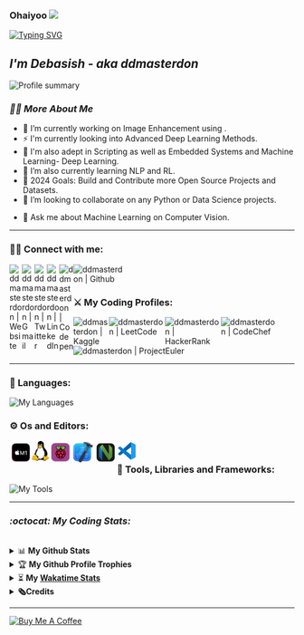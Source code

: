 ###  Ohaiyoo <img src="https://user-images.githubusercontent.com/42378118/110234147-e3259600-7f4e-11eb-95be-0c4047144dea.gif" width="30">

[![Typing SVG](https://readme-typing-svg.herokuapp.com?size=18&duration=1200&color=12D7F7&lines=Eat;Sleep;Code;Anime;Repeat&width=99&height=20&vCenter=true)](https://git.io/typing-svg)

## _I'm Debasish - aka ddmasterdon_


<p> 
  <img align="" alt="Profile summary" src="http://github-profile-summary-cards.vercel.app/api/cards/profile-details?username=debasish-dutta&theme=blueberry" />
<!--   <img align="right" alt="Profile gif" src="https://media.giphy.com/media/v1.Y2lkPTc5MGI3NjExMmU1MmIxMjUxMzg3NGQ3ZDdiZjhiODU0YzNjMDkyMmJhN2Y4NDgwZSZlcD12MV9pbnRlcm5hbF9naWZzX2dpZklkJmN0PWc/KGhpQ5NMoWKQurlHwI/giphy.gif" /> -->
</p>

<!-- <iframe src="https://giphy.com/embed/KGhpQ5NMoWKQurlHwI" width="478" height="480" frameBorder="0" class="giphy-embed" allowFullScreen></iframe><p><a href="https://giphy.com/gifs/tech-programming-backend-KGhpQ5NMoWKQurlHwI">via GIPHY</a></p> -->

### _🕵️‍♂️ More About Me_
- 🔭 I’m currently working on Image Enhancement using .
- ⚡ I'm currently looking into Advanced Deep Learning Methods. 
- 🦖 I'm also adept in Scripting as well as Embedded Systems and Machine Learning- Deep Learning.
- 🌱 I’m also currently learning NLP and RL.
- 🥅 2024 Goals: Build and Contribute more Open Source Projects and Datasets.
- 👯 I’m looking to collaborate on any Python or Data Science projects.
<!---- 🤔 I’m looking for help with ...--->
- 💬 Ask me about Machine Learning on Computer Vision.
<!---- 📫 How to reach me: ...
<!---- 😄 Pronouns: ...
<!---- ⚡ Fun fact: ... --->

---

### 🫰🏻 Connect with me: 

[<img align="left" alt="ddmasterdon | Website" width="22px" src="https://cdn4.iconfinder.com/data/icons/essentials-74/24/004_-_Website-512.png" />][website]
<a href="mailto:ddmasterdon@gmail.com"> <img align="left" alt="ddmasterdon | Gmail" width="22px" src="https://cdn1.iconfinder.com/data/icons/google-new-logos-1/32/gmail_new_logo-512.png"/></a>
[<img align="left" alt="ddmasterdon | Twitter" width="22px" src="https://cdn4.iconfinder.com/data/icons/social-media-black-white-2/1227/X-256.png" target="_blank"/>][twitter] 
<!-- ![Twitter](https://img.shields.io/twitter/follow/ddmasterdon?label=Follow&style=social) --->
[<img align="left" alt="ddmasterdon | LinkedIn" width="22px" src="https://cdn2.iconfinder.com/data/icons/social-media-2285/512/1_Linkedin_unofficial_colored_svg-256.png" target="_blank"/>][linkedin]
<!-- [<img align="left" alt="ddmasterdon | Instagram" width="22px" src="https://cdn2.iconfinder.com/data/icons/social-media-2285/512/1_Instagram_colored_svg_1-256.png" target="_blank"/>][instagram] --->
[<img align="left" alt="ddmasterdon | Codepen" width="25px" src="https://cdn3.iconfinder.com/data/icons/popular-services-brands/512/codepen-512.png" target="_blank" />][codepen]
[<img align="left" alt="ddmasterdon | Github" width="89px" src="https://img.shields.io/github/followers/debasish-dutta?label=Follow&style=social" target="_blank" />][github]


<br />
<br />

### ⚔️ My Coding Profiles:

[<img align="left" alt="ddmasterdon | Kaggle" width="63px" src="https://www.kaggle.com/static/images/site-logo.svg" target="_blank" />][kaggle]
[<img align="left" alt="ddmasterdon | LeetCode" width="99px" src="https://theme.zdassets.com/theme_assets/9008406/036323c6afd10392aa5b7e3a2eb7557d17955c81.png" target="_blank"/>][leetCode]
[<img align="left" alt="ddmasterdon | HackerRank" width="99px" src="https://hrcdn.net/fcore/assets/brand/logo-new-white-green-a5cb16e0ae.svg" target="_blank"/>][hackerRank]
[<img align="left" alt="ddmasterdon | CodeChef" width="99px" src="https://cdn.codechef.com/images/cc-logo.svg"/>][codeChef]
[<img align="left" alt="ddmasterdon | ProjectEuler" width="220px" src="https://projecteuler.net/profile/ddmasterdon.png"/>][projectEuler]

<br />
<br />
<br />
<br />

---

### 🧮 Languages:

<!-- <img align="left" alt="C++" width="36px" src="https://raw.githubusercontent.com/github/explore/180320cffc25f4ed1bbdfd33d4db3a66eeeeb358/topics/cpp/cpp.png" />
<img align="left" alt="Python" width="36px" src="https://raw.githubusercontent.com/github/explore/80688e429a7d4ef2fca1e82350fe8e3517d3494d/topics/python/python.png" />
<img align="left" alt="C" width="36px" src="https://raw.githubusercontent.com/github/explore/f3e22f0dca2be955676bc70d6214b95b13354ee8/topics/c/c.png" />
<img align="left" alt="JS" width="36px" src="https://raw.githubusercontent.com/github/explore/80688e429a7d4ef2fca1e82350fe8e3517d3494d/topics/javascript/javascript.png" /> -->
![My Languages](https://skillicons.dev/icons?i=c,cpp,py,js,java)
<br />

### ⚙️ Os and Editors:

<img align="left" alt="macOs" width="40px" src="assets/icons/m1Mac.png" />
<img align="left" alt="linux" width="30px" src="assets/icons/Tux.png" />
<img align="left" alt="Pi" padding-right="40px" width="40px" src="assets/icons/RPi.png" />
<img align="left" alt="xCode" width="40px" src="assets/icons/xcode.png" />
<img align="left" alt="nVim" width="40px" src="assets/icons/nvim.png" />
<img align="left" alt="Visual Studio Code" width="35px" src="assets/icons/vsc.png" />

<br />

### 🧰 Tools, Libraries and Frameworks:

<!-- <img align="left" alt="Tensorflow" width="26px" src="https://raw.githubusercontent.com/github/explore/80688e429a7d4ef2fca1e82350fe8e3517d3494d/topics/tensorflow/tensorflow.png" />
<img align="left" alt="Gatsby" width="26px" src="https://raw.githubusercontent.com/github/explore/e94815998e4e0713912fed477a1f346ec04c3da2/topics/gatsby/gatsby.png" />
<img align="left" alt="Sckit-learn" width="26px" src="https://upload.wikimedia.org/wikipedia/commons/thumb/0/05/Scikit_learn_logo_small.svg/220px-Scikit_learn_logo_small.svg.png" />
<img align="left" alt="Anaconda" width="26px" src="https://avatars2.githubusercontent.com/u/1158637?s=200&v=4" />
<img align="left" alt="jupyter" width="26px" src="https://raw.githubusercontent.com/github/explore/80688e429a7d4ef2fca1e82350fe8e3517d3494d/topics/jupyter-notebook/jupyter-notebook.png" />
<img align="left" alt="GitHub" width="26px" src="https://raw.githubusercontent.com/github/explore/78df643247d429f6cc873026c0622819ad797942/topics/github/github.png" />
<img align="left" alt="HTML5" width="26px" src="https://raw.githubusercontent.com/github/explore/80688e429a7d4ef2fca1e82350fe8e3517d3494d/topics/terminal/terminal.png" /> -->
![My Tools](https://skillicons.dev/icons?i=git,vim,bash,cmake,md,bots,html,css,latex,nextjs,graphql,tailwind,mongodb,flask,gatsby,postgres,tensorflow,pytorch,ps,arduino&perline=10)
<br />

---

### _:octocat: My Coding Stats:_

<br>

<div> 
  
  <details>
  <summary>📊 <b>My Github Stats</b></summary>
 <br />
 <p align="center">
<!--  <a href="https://github.com/abhinandanraj">
<img align="" alt="Stats" src="https://github-readme-stats-ddmasterdon.vercel.app/api?username=debasish-dutta&count_private=true&show_icons=true&theme=cobalt" />
  </a>
  <a href="https://github.com/abhinandanraj/github-readme-stats">
<img align="right" alt="languages" src="https://github-readme-stats-ddmasterdon.vercel.app/api/top-langs/?username=debasish-dutta&theme=aura&layout=compact&hide=php" />
  </a>
 </p> -->
<!--
| 📃 | 🖋️ |
| :---: | :---: |
| ![Stats](https://github-readme-stats-ddmasterdon.vercel.app/api?username=debasish-dutta&count_private=true&show_icons=true&theme=cobalt) | ![Languages](https://github-readme-stats-ddmasterdon.vercel.app/api/top-langs/?username=debasish-dutta&theme=aura&layout=compact&hide=php) |
| ![Contribution Graph](https://github-readme-activity-graph-virid.vercel.app/graph?username=debasish-dutta&custom_title=My%20Contribution%20Graph%&theme=tokyo-night&hide_border=true&radius=10) | |
-->
<table>
  <thead>
        <tr>
            <th>📈</th>
            <th>🖋</th>
        </tr>
    </thead>
  <tbody>
  <tr>
    <td  align="center" width="50%"><img alt="github Stats" height="50%" width="75%" src="https://github-readme-stats-ddmasterdon.vercel.app/api?username=debasish-dutta&count_private=true&show_icons=true&theme=cobalt&hide_rank=true" /></td>
   <td align="center" width="50%"><img alt="github lang" height="50%" width="75%" src="https://github-readme-stats-ddmasterdon.vercel.app/api/top-langs/?username=debasish-dutta&theme=aura&layout=compact&hide=php" /></td>
  </tr>
  <tr>
      <td align="center" colspan="2"><img alt="contrib graph" height="50%" width="80%" src="https://github-readme-activity-graph-virid.vercel.app/graph?username=debasish-dutta&custom_title=My%20Contribution%20Graph%&theme=tokyo-night&hide_border=true&radius=10" /></td>
   </tr> 
  </tbody>
</table>

</p>
  </details>
  <details>
 <summary>🏆 <b>My Github Profile Trophies</b></summary>
 <br />
 <p align="center">
   <img width="800" align="center" src="https://github-profile-trophy.vercel.app/?username=debasish-dutta&theme=chalk&no-bg=true&rank=-C"/>
 </p>
</details>
  <details>
 <summary>⏳ <b>My <a href="https://wakatime.com/@ddmasterdon">Wakatime  Stats</a> </b></summary>
 <br />
<p align="center">
<!---
   <img align="center" width="" src="https://github-readme-stats-ddmasterdon.vercel.app/api/wakatime?username=ddmasterdon&layout=compact&theme=dracula&range=all_time"/>
    <br />
    <img align="center" src="https://wakatime.com/share/@ddmasterdon/7298dde4-3a97-4215-8f72-d45c3b46500b.svg"/>
  
 </p> -->
<!--
| 📈 | 🖋 |
| :---: | :---: |
| <img alt="Wakatime Stats" height="100%" width="50%" src="https://github-readme-stats-ddmasterdon.vercel.app/api/wakatime?username=ddmasterdon&layout=compact&theme=dracula&range=all_time" /> | <img alt="wt editors" height="100%" width="50%" src="https://wakatime.com/share/@ddmasterdon/5b28b5ee-03ea-4f20-93fc-b3d4881e4989.svg" /> |
| Weekly Contribution Graph | Hourly Contribution |
| <img height="100%" width="50%" src="https://github-readme-activity-graph-virid.vercel.app/graph?username=debasish-dutta&custom_title=My%20Contribution%20Graph%&theme=tokyo-night&hide_border=true&radius=10"/> | <img height="100%" width="50%" alt="wt editors" src="https://wakatime.com/share/@ddmasterdon/5b28b5ee-03ea-4f20-93fc-b3d4881e4989.svg" /> |
| Hourly Contribution | Editors used over the past year | 
| <img height="100%" width="50%" alt="wt graph" src="https://wakatime.com/share/@ddmasterdon/2c3ae9b2-1aa6-4209-9bbf-8e178304ba01.svg" /> | <img height="100%" width="50%" alt="wt editors" src="https://wakatime.com/share/@ddmasterdon/5b28b5ee-03ea-4f20-93fc-b3d4881e4989.svg" /> |
-->
<table>
    <thead>
        <tr>
             <th>📈 Languages over Past Year</th>
            <th>🖋 Languages over Past Month</th>
        </tr>
    </thead>
    <tbody>
        <tr>
            <td width="50%"><img alt="Wakatime yearly Stats" width="100%" src="https://github-readme-stats-ddmasterdon.vercel.app/api/wakatime?username=ddmasterdon&layout=compact&theme=dracula&range=all_time&hide_title=true" /></td>
          <td width="50%"> <img alt="Wakatime Monthly Stats"  width="100%" src="https://wakatime.com/share/@ddmasterdon/acb68d36-f856-4713-9989-a77fb78daaa1.svg" /></td>
        </tr>
      <tr>
        <td align="center">Editors used over the past year</td>
        <td align="center">Coding Activity over Past Year</td>
      </tr>
      <tr>
       <td width="30%" align="center"><img alt="wt editors" height="50%" width="100%" src="https://wakatime.com/share/@ddmasterdon/5b28b5ee-03ea-4f20-93fc-b3d4881e4989.svg" /></td>
        <td width="70%"> <img height="100%" width="100%" alt="wt graph" src="https://wakatime.com/share/@ddmasterdon/2c3ae9b2-1aa6-4209-9bbf-8e178304ba01.svg" /> </td>
      </tr>
<!--       <tr>
       <th>📈 Coding Activity over Past Year</th>
            <th>🖋 Coding Activity over Past Month</th>
      </tr>
      <tr>
      <td ><img height="100%" width="100%" alt="wt graph" src="https://wakatime.com/share/@ddmasterdon/2c3ae9b2-1aa6-4209-9bbf-8e178304ba01.svg" /></td>
      <td width="50%"><img height="100%" width="100%" alt="wt graph" src="https://wakatime.com/share/@ddmasterdon/2c3ae9b2-1aa6-4209-9bbf-8e178304ba01.svg" /></td>
  </tr> -->
    </tbody>
</table>
<!-- <table>
  <thead>
        <tr>
            <th>📈 Languages over Past Year</th>
            <th>🖋 Languages over Past Month</th>
        </tr>
    </thead>
  <tbody>
  <tr>
    <td rowspan="3" width="50%"><img alt="Wakatime Stats" height="100%" width="100%" src="https://github-readme-stats-ddmasterdon.vercel.app/api/wakatime?username=ddmasterdon&layout=compact&theme=dracula&range=all_time" /></td>
   <td><img alt="wt editors" height="50%" width="50%" src="https://wakatime.com/share/@ddmasterdon/5b28b5ee-03ea-4f20-93fc-b3d4881e4989.svg" /></td>
  </tr>
  <tr>
    <td align="center">Editors used over the past year</td>
   <tr>
      <td><img alt="wt editors" height="50%" width="50%" src="https://wakatime.com/share/@ddmasterdon/5b28b5ee-03ea-4f20-93fc-b3d4881e4989.svg" /></td>
   </tr> 
  </tr>
  <tr>
    <td align="center" colspan="2">Weekly Contribution</td>
  </tr>
  <tr>
    <td colspan="2"><img height="100%" width="100%" src="https://github-readme-activity-graph-virid.vercel.app/graph?username=debasish-dutta&custom_title=My%20Contribution%20Graph%&theme=tokyo-night&hide_border=true&radius=10"/></td>
  </tr>
  <tr>
    <td align="center" colspan="2">Hourly Contribution</td>
  </tr>
  <tr>
    <td colspan="2"><img height="100%" width="100%" alt="wt graph" src="https://wakatime.com/share/@ddmasterdon/2c3ae9b2-1aa6-4209-9bbf-8e178304ba01.svg" /></td>
  </tr>
  </tbody>
</table> -->


</p>
</details>
   <details>
 <summary> <b>🗞️Credits</b></summary>
 <br />
 <p align="center">
<!--    <a href="https://wakatime.com/@ddmasterdon">
   <img width="" src="https://github-readme-activity-graph-virid.vercel.app/graph?username=debasish-dutta&custom_title=My%20Contribution%20Graph%&theme=tokyo-night&hide_border=true&radius=10"/>
  </a> -->

Comming Soon!!
<!--
- Inspired by [John Doe's Profile](https://github.com/johndoe)
- Help and guidance from [Jane Smith](https://github.com/janesmith)
 -->
 </p>
</details>
  
<!-- <img align="" alt="Stats" src="https://github-readme-stats-ddmasterdon.vercel.app/api?username=debasish-dutta&count_private=true&show_icons=true&theme=cobalt" /> -->
<!-- <img align="right" alt="languages" src="https://github-readme-stats-ddmasterdon.vercel.app/api/top-langs/?username=debasish-dutta&theme=aura&layout=compact&hide=php" /> -->
<!-- <img align="right" alt="languages" src="http://github-profile-summary-cards.vercel.app/api/cards/productive-time?username=vn7n24fzkq&theme=default&utcOffset=8" /> -->
</div>

<!-- [![ddmasterdon's wakatime stats](http://github-readme-stats-ddmasterdon.vercel.app/api/wakatime?username=ddmasterdon&layout=compact&theme=dracula&range=all_time)](https://wakatime.com/@ddmasterdon) -->

---
<a align="left" href="https://www.buymeacoffee.com/ddmasterdon" target="_blank"><img src="https://www.buymeacoffee.com/assets/img/guidelines/download-assets-sm-1.svg" alt="Buy Me A Coffee" height="41" width="174"></a>


[website]: https://debasishdutta.is-a.dev/
[Github]: https://github.com/debasish-dutta
[Kaggle]: https://www.kaggle.com/ddmasterdon
[twitter]: https://twitter.com/ddmasterdon
[codepen]: https://codepen.io/ddmasterdon
[youtube]: https://youtube.com/ddmasterdon
[instagram]: https://instagram.com/ddmasterdon
[linkedin]: https://linkedin.com/in/debasish-
[leetCode]: https://leetcode.com/ddmasterdon/
[hackerRank]: https://www.hackerrank.com/ddmasterdon
[projectEuler]: https://projecteuler.net/
[codeChef]: https://www.codechef.com/users/ddmasterdon
